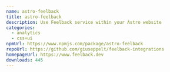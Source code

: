 ```yaml
---
name: astro-feelback
title: astro-feelback
description: Use Feelback service within your Astro website
categories:
  - analytics
  - css+ui
npmUrl: https://www.npmjs.com/package/astro-feelback
repoUrl: https://github.com/giuseppelt/feelback-integrations
homepageUrl: https://www.feelback.dev
downloads: 445
---
```

